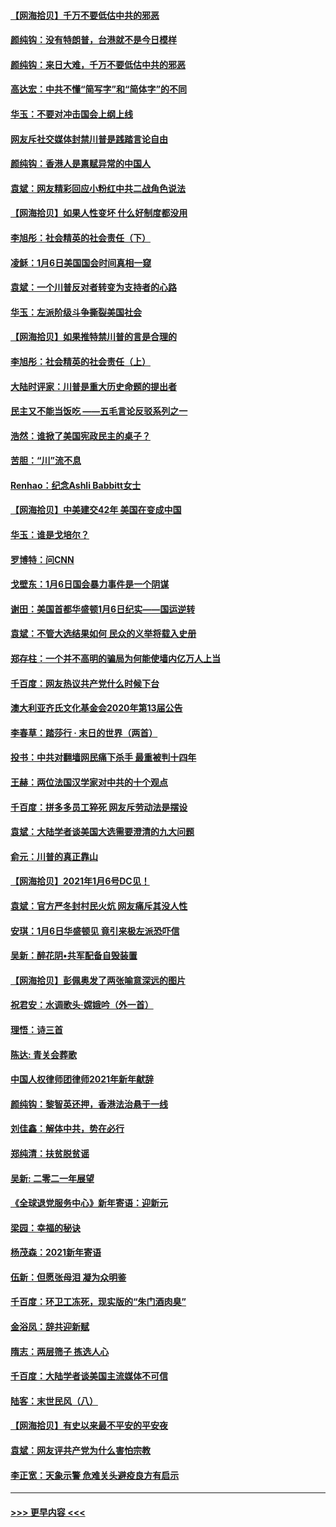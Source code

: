 #### [【网海拾贝】千万不要低估中共的邪恶](../pages/nsc993/n12692771.md?t=01172251) 
#### [颜纯钩：没有特朗普，台港就不是今日模样](../pages/nsc993/n12692678.md?t=01172251) 
#### [颜纯钩：来日大难，千万不要低估中共的邪恶](../pages/nsc993/n12692080.md?t=01172251) 
#### [高达宏：中共不懂“简写字”和“简体字”的不同](../pages/nsc993/n12692068.md?t=01172251) 
#### [华玉：不要对冲击国会上纲上线](../pages/nsc993/n12689948.md?t=01172251) 
#### [网友斥社交媒体封禁川普是践踏言论自由](../pages/nsc993/n12687482.md?t=01172251) 
#### [颜纯钩：香港人是禀赋异常的中国人](../pages/nsc993/n12685142.md?t=01172251) 
#### [袁斌：网友精彩回应小粉红中共二战角色说法](../pages/nsc993/n12684994.md?t=01172251) 
#### [【网海拾贝】如果人性变坏 什么好制度都没用](../pages/nsc993/n12683000.md?t=01172251) 
#### [李旭彤：社会精英的社会责任（下）](../pages/nsc993/n12680604.md?t=01172251) 
#### [凌稣：1月6日美国国会时间真相一窥](../pages/nsc993/n12682780.md?t=01172251) 
#### [袁斌：一个川普反对者转变为支持者的心路](../pages/nsc993/n12682700.md?t=01172251) 
#### [华玉：左派阶级斗争撕裂美国社会](../pages/nsc993/n12681226.md?t=01172251) 
#### [【网海拾贝】如果推特禁川普的言是合理的](../pages/nsc993/n12681232.md?t=01172251) 
#### [李旭彤：社会精英的社会责任（上）](../pages/nsc993/n12680501.md?t=01172251) 
#### [大陆时评家：川普是重大历史命题的提出者](../pages/nsc993/n12679904.md?t=01172251) 
#### [民主又不能当饭吃 ——五毛言论反驳系列之一](../pages/nsc993/n12679877.md?t=01172251) 
#### [浩然：谁掀了美国宪政民主的桌子？](../pages/nsc993/n12679850.md?t=01172251) 
#### [苦胆：“川”流不息](../pages/nsc993/n12678388.md?t=01172251) 
#### [Renhao：纪念Ashli Babbitt女士](../pages/nsc993/n12678359.md?t=01172251) 
#### [【网海拾贝】中美建交42年 美国在变成中国](../pages/nsc993/n12678324.md?t=01172251) 
#### [华玉：谁是戈培尔？](../pages/nsc993/n12677515.md?t=01172251) 
#### [罗博特：问CNN](../pages/nsc993/n12677172.md?t=01172251) 
#### [戈壁东：1月6日国会暴力事件是一个阴谋](../pages/nsc993/n12674639.md?t=01172251) 
#### [谢田：美国首都华盛顿1月6日纪实——国运逆转](../pages/nsc993/n12673190.md?t=01172251) 
#### [袁斌：不管大选结果如何 民众的义举将载入史册](../pages/nsc993/n12672787.md?t=01172251) 
#### [郑存柱：一个并不高明的骗局为何能使墙内亿万人上当](../pages/nsc993/n12671449.md?t=01172251) 
#### [千百度：网友热议共产党什么时候下台](../pages/nsc993/n12670442.md?t=01172251) 
#### [澳大利亚齐氏文化基金会2020年第13届公告](../pages/nsc993/n12670273.md?t=01172251) 
#### [李春草：踏莎行 · 末日的世界（两首）](../pages/nsc993/n12670253.md?t=01172251) 
#### [投书：中共对翻墙网民痛下杀手 最重被判十四年](../pages/nsc993/n12670190.md?t=01172251) 
#### [王赫：两位法国汉学家对中共的十个观点](../pages/nsc993/n12669593.md?t=01172251) 
#### [千百度：拼多多员工猝死 网友斥劳动法是摆设](../pages/nsc993/n12668081.md?t=01172251) 
#### [袁斌：大陆学者谈美国大选需要澄清的九大问题](../pages/nsc993/n12668023.md?t=01172251) 
#### [俞元：川普的真正靠山](../pages/nsc993/n12668000.md?t=01172251) 
#### [【网海拾贝】2021年1月6号DC见！](../pages/nsc993/n12664957.md?t=01172251) 
#### [袁斌：官方严冬封村民火炕 网友痛斥其没人性](../pages/nsc993/n12664882.md?t=01172251) 
#### [安琪：1月6日华盛顿见 竟引来极左派恐吓信](../pages/nsc993/n12664831.md?t=01172251) 
#### [吴新：醉花阴•共军配备自毁装置](../pages/nsc993/n12664766.md?t=01172251) 
#### [【网海拾贝】彭佩奥发了两张喻意深远的图片](../pages/nsc993/n12663515.md?t=01172251) 
#### [祝君安：水调歌头·嫦娥吟（外一首）](../pages/nsc993/n12663345.md?t=01172251) 
#### [理悟：诗三首](../pages/nsc993/n12663334.md?t=01172251) 
#### [陈达: 青关会葬歌](../pages/nsc993/n12663305.md?t=01172251) 
#### [中国人权律师团律师2021年新年献辞](../pages/nsc993/n12661792.md?t=01172251) 
#### [颜纯钩：黎智英还押，香港法治悬于一线](../pages/nsc993/n12661371.md?t=01172251) 
#### [刘佳鑫：解体中共，势在必行](../pages/nsc993/n12661335.md?t=01172251) 
#### [郑纯清：扶贫脱贫谣](../pages/nsc993/n12658729.md?t=01172251) 
#### [吴新: 二零二一年展望](../pages/nsc993/n12658664.md?t=01172251) 
#### [《全球退党服务中心》新年寄语：迎新元](../pages/nsc993/n12658408.md?t=01172251) 
#### [梁园：幸福的秘诀](../pages/nsc993/n12658061.md?t=01172251) 
#### [杨茂森：2021新年寄语](../pages/nsc993/n12658128.md?t=01172251) 
#### [伍新：但愿张母泪 凝为众明鉴](../pages/nsc993/n12656861.md?t=01172251) 
#### [千百度：环卫工冻死，现实版的“朱门酒肉臭”](../pages/nsc993/n12655588.md?t=01172251) 
#### [金浴凤：辞共迎新赋](../pages/nsc993/n12653369.md?t=01172251) 
#### [隋志：两层筛子 拣选人心](../pages/nsc993/n12653341.md?t=01172251) 
#### [千百度：大陆学者谈美国主流媒体不可信](../pages/nsc993/n12651269.md?t=01172251) 
#### [陆客：末世民风（八）](../pages/nsc993/n12648233.md?t=01172251) 
#### [【网海拾贝】有史以来最不平安的平安夜](../pages/nsc993/n12647164.md?t=01172251) 
#### [袁斌：网友评共产党为什么害怕宗教](../pages/nsc993/n12647003.md?t=01172251) 
#### [李正宽：天象示警 危难关头避疫良方有启示](../pages/nsc993/n12646262.md?t=01172251) 

----
#### [ >>> 更早内容 <<< ](../indexes/nsc993-earlier.md)
